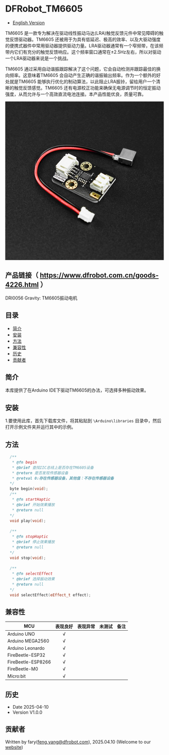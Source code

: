 # DFRobot_TM6605

* [English Version](./README.md)

TM6605 是一款专为解决在驱动线性振动马达(LRA)触觉反馈元件中常见障碍的触觉反馈驱动器。TM6605 还被用于为具有低延迟、极高的效率、以及大驱动强度的便携式器件中常用驱动器提供驱动力量。LRA驱动器通常有一个窄频带，在该频带内它们有充分的触觉反馈响应。这个频率窗口通常在±2.5Hz左右，所以对驱动一个LRA驱动器来说是一个挑战。

TM6605 通过采用自动谐振跟踪解决了这个问题，它会自动检测并跟踪最佳的换向频率。这意味着TM6605 会自动产生正确的谐振输出频率。作为一个额外的好处就是TM6605 能够执行优化的制动算法，以此阻止LRA振铃，留给用户一个清晰的触觉反馈感觉。TM6605 还有电源校正功能来确保无电源调节时的恒定振动强度，从而允许与一个高效直流电池连接。本产品性能优良，质量可靠。

![正反面svg效果图](./resources/images/DRI0056.png)

## 产品链接（ https://www.dfrobot.com.cn/goods-4226.html ）

DRI0056 Gravity: TM6605振动电机

## 目录

* [简介](#简介)
* [安装](#安装)
* [方法](#方法)
* [兼容性](#兼容性)
* [历史](#历史)
* [贡献者](#贡献者)

## 简介

本库提供了在Arduino IDE下驱动TM6605的办法，可选择多种振动效果。

## 安装

1.要使用此库，首先下载库文件，将其粘贴到 `\Arduino\libraries` 目录中，然后打开示例文件夹并运行其中的示例。

## 方法
```c++
  /**
   * @fn begin
   * @brief 查找IIC总线上是否存在TM6605设备
   * @return 是否发现传感器设备
   * @retval 0:存在传感器设备，其他值：不存在传感器设备
  */ 
  byte begin(void);
  /**
   * @fn startHaptic
   * @brief 开始效果播放
   * @return null
  */
  void play(void);

  /**
   * @fn stopHaptic
   * @brief 停止效果播放
   * @return null
  */
  void stop(void);

  /**
   * @fn selectEffect
   * @brief 选择振动效果
   * @return null
  */
  void selectEffect(eEffect_t effect);

```


## 兼容性

MCU                | 表现良好	|表现异常	|未测试	|备注 |
------------------ | :----------: | :----------: | :---------: | -----
Arduino UNO        |      √       |              |             | 
Arduino MEGA2560        |      √       |              |             | 
Arduino Leonardo        |      √       |              |             | 
FireBeetle-ESP32        |      √       |              |             | 
FireBeetle-ESP8266        |      √       |              |             | 
FireBeetle-M0        |      √       |              |             | 
Micro:bit        |      √       |              |             |


## 历史

- Date 2025-04-10
- Version V1.0.0


## 贡献者

Written by fary(feng.yang@dfrobot.com), 2025.04.10 (Welcome to our [website](https://www.dfrobot.com.cn/))
